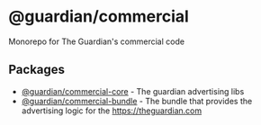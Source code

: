 # @guardian/commercial

Monorepo for The Guardian's commercial code

## Packages
* [@guardian/commercial-core](./core) - The guardian advertising libs
* [@guardian/commercial-bundle](./bundle/) - The bundle that provides the advertising logic for the https://theguardian.com

